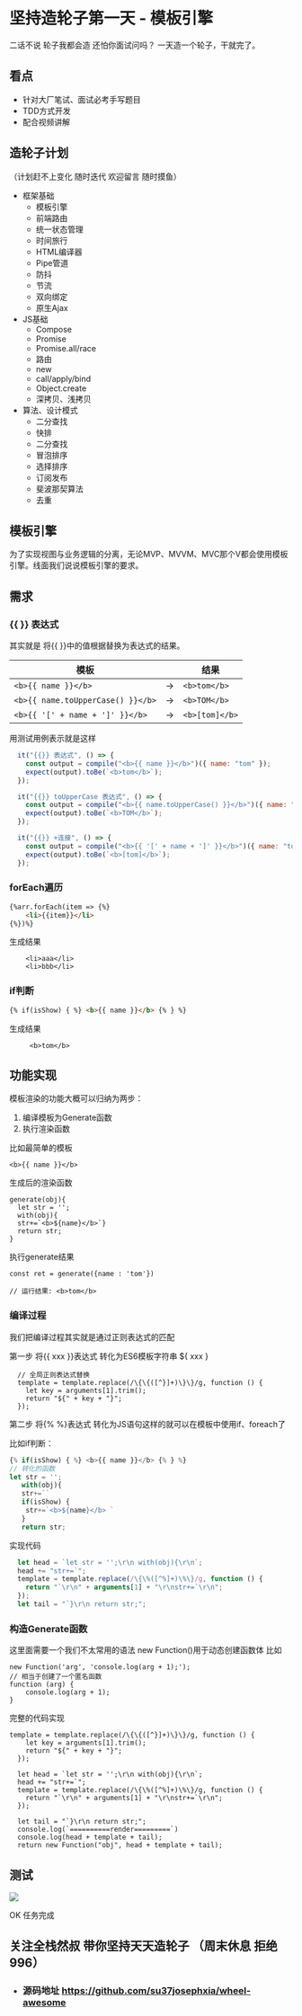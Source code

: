 # 坚持造轮子第一天 - 模板引擎

二话不说 轮子我都会造 还怕你面试问吗？
一天造一个轮子，干就完了。

## 看点
- 针对大厂笔试、面试必考手写题目
- TDD方式开发
- 配合视频讲解


## 造轮子计划
（计划赶不上变化 随时迭代 欢迎留言 随时摸鱼）
- 框架基础
  - 模板引擎
  - 前端路由
  - 统一状态管理
  - 时间旅行
  - HTML编译器
  - Pipe管道
  - 防抖
  - 节流
  - 双向绑定
  - 原生Ajax
- JS基础
  - Compose
  - Promise
  - Promise.all/race
  - 路由
  - new
  - call/apply/bind
  - Object.create
  - 深拷贝、浅拷贝
- 算法、设计模式
  - 二分查找
  - 快排
  - 二分查找
  - 冒泡排序
  - 选择排序
  - 订阅发布
  - 斐波那契算法
  - 去重


## 模板引擎
为了实现视图与业务逻辑的分离，无论MVP、MVVM、MVC那个V都会使用模板引擎。线面我们说说模板引擎的要求。

## 需求
### {{ }} 表达式

其实就是 将{{ }}中的值根据替换为表达式的结果。

| 模板                                  |      | 结果               |
| ------------------------------------- | ---- | ------------------ |
| ```<b>{{ name }}</b>```               | →    | ```<b>tom</b>```   |
| ```<b>{{ name.toUpperCase() }}</b>``` | →    | ```<b>TOM</b>```   |
| ```<b>{{ '[' + name + ']' }}</b>```   | →    | ```<b>[tom]</b>``` |


用测试用例表示就是这样

```js
  it("{{}} 表达式", () => {
    const output = compile("<b>{{ name }}</b>")({ name: "tom" });
    expect(output).toBe(`<b>tom</b>`);
  });

  it("{{}} toUpperCase 表达式", () => {
    const output = compile("<b>{{ name.toUpperCase() }}</b>")({ name: "tom" });
    expect(output).toBe(`<b>TOM</b>`);
  });

  it("{{}} +连接", () => {
    const output = compile("<b>{{ '[' + name + ']' }}</b>")({ name: "tom" });
    expect(output).toBe(`<b>[tom]</b>`);
  });


```

### forEach遍历
```html
{%arr.forEach(item => {%}
    <li>{{item}}</li>
{%})%}
```
生成结果
```
    <li>aaa</li>
    <li>bbb</li>
```

### if判断
```html
{% if(isShow) { %} <b>{{ name }}</b> {% } %}
```
生成结果
```
     <b>tom</b> 
```


## 功能实现
模板渲染的功能大概可以归纳为两步：
1. 编译模板为Generate函数
2. 执行渲染函数

比如最简单的模板
```
<b>{{ name }}</b>
```
生成后的渲染函数
```
generate(obj){
  let str = '';
  with(obj){
  str+=`<b>${name}</b>`}
  return str;
}
```
执行generate结果
```
const ret = generate({name : 'tom'})

// 运行结果: <b>tom</b>

```

### 编译过程
我们把编译过程其实就是通过正则表达式的匹配

第一步 将{{ xxx }}表达式 转化为ES6模板字符串 ${ xxx }
```
  // 全局正则表达式替换
  template = template.replace(/\{\{([^}]+)\}\}/g, function () {
    let key = arguments[1].trim();
    return "${" + key + "}";
  });
```

第二步 将{% %}表达式 转化为JS语句这样的就可以在模板中使用if、foreach了

比如if判断：
```js
{% if(isShow) { %} <b>{{ name }}</b> {% } %}
// 转化的函数
let str = '';
   with(obj){
   str+=``
   if(isShow) {
    str+=`<b>${name}</b> `
   }
   return str;
```

实现代码
```js
  let head = `let str = '';\r\n with(obj){\r\n`;
  head += "str+=`";
  template = template.replace(/\{\%([^%]+)\%\}/g, function () {
    return "`\r\n" + arguments[1] + "\r\nstr+=`\r\n";
  });
  let tail = "`}\r\n return str;";

```

### 构造Generate函数

这里面需要一个我们不太常用的语法 new Function()用于动态创建函数体
比如
```
new Function('arg', 'console.log(arg + 1);');
// 相当于创建了一个匿名函数
function (arg) {
    console.log(arg + 1);
}
```
完整的代码实现
```
template = template.replace(/\{\{([^}]+)\}\}/g, function () {
    let key = arguments[1].trim();
    return "${" + key + "}";
  });

  let head = `let str = '';\r\n with(obj){\r\n`;
  head += "str+=`";
  template = template.replace(/\{\%([^%]+)\%\}/g, function () {
    return "`\r\n" + arguments[1] + "\r\nstr+=`\r\n";
  });

  let tail = "`}\r\n return str;";
  console.log(`==========render=========`)
  console.log(head + template + tail);
  return new Function("obj", head + template + tail);
```

## 测试

![](https://imgkr2.cn-bj.ufileos.com/ce2a945e-1dab-4716-bea8-b467bfb320f9.png?UCloudPublicKey=TOKEN_8d8b72be-579a-4e83-bfd0-5f6ce1546f13&Signature=0G0aWrG2zUnjFh1P7Hv3ncjQ9ro%253D&Expires=1603161755)



OK 任务完成

## 关注全栈然叔 带你坚持天天造轮子 （周末休息 拒绝996）
- ### 源码地址 https://github.com/su37josephxia/wheel-awesome